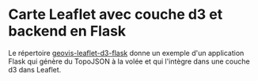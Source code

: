 # Carte Leaflet avec couche d3 et backend en Flask

Le répertoire [geovis-leaflet-d3-flask](https://github.com/christiankaiser/geovis-leaflet-d3-flask) donne un exemple d'un application Flask qui génère du TopoJSON à la volée et qui l'intègre dans une couche d3 dans Leaflet.
